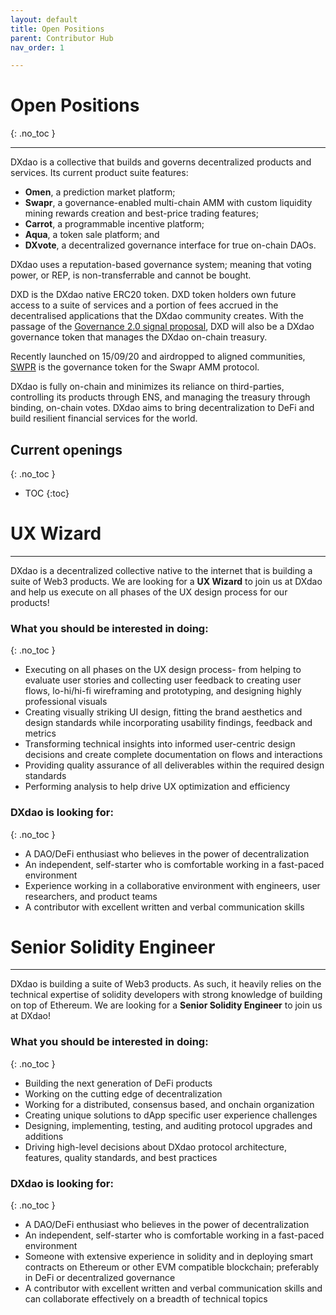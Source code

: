 ```yaml
---
layout: default
title: Open Positions
parent: Contributor Hub
nav_order: 1

---
```


# Open Positions
{: .no_toc }

___

DXdao is a collective that builds and governs decentralized products and services. Its current product suite features:
- **Omen**, a prediction market platform; 
- **Swapr**, a governance-enabled multi-chain AMM with custom liquidity mining rewards creation and best-price trading features;
- **Carrot**, a programmable incentive platform;
- **Aqua**, a token sale platform; and 
- **DXvote**, a decentralized governance interface for true on-chain DAOs.

DXdao uses a reputation-based governance system; meaning that voting power, or REP, is non-transferrable and cannot be bought.

DXD is the DXdao native ERC20 token. DXD token holders own future access to a suite of services and a portion of fees accrued in the decentralised applications that the DXdao community creates. With the passage of the <a href="https://alchemy.daostack.io/dao/0x519b70055af55a007110b4ff99b0ea33071c720a/proposal/0xf57b8345b7bcafdff729e2441900b5340251bcc83a4a4c48c6b273eed7ecb717" target="_blank">Governance 2.0 signal proposal</a>, DXD will also be a DXdao governance token that manages the DXdao on-chain treasury.

Recently launched on 15/09/20 and airdropped to aligned communities, <a href="https://medium.com/swapr/announcing-swpr-token-e8ab12dbad45" target="_blank">SWPR</a> is the governance token for the Swapr AMM protocol. 

DXdao is fully on-chain and minimizes its reliance on third-parties, controlling its products through ENS, and managing the treasury through binding, on-chain votes. DXdao aims to bring decentralization to DeFi and build resilient financial services for the world.


## Current openings
{: .no_toc }

- TOC
{:toc}

    

# UX Wizard

___

DXdao is a decentralized collective native to the internet that is building a suite of Web3 products.  We are looking for a **UX Wizard** to join us at DXdao and help us execute on all phases of the UX design process for our products!


### What you should be interested in doing:
{: .no_toc }

- Executing on all phases on the UX design process- from helping to evaluate user stories and collecting user feedback to creating user flows, lo-hi/hi-fi wireframing and prototyping, and designing highly professional visuals
- Creating visually striking UI design, fitting the brand aesthetics and design standards while incorporating usability findings, feedback and metrics
- Transforming technical insights into informed user-centric design decisions and create complete documentation on flows and interactions
- Providing quality assurance of all deliverables within the required design standards
- Performing analysis to help drive UX optimization and efficiency

### DXdao is looking for:
{: .no_toc }

- A DAO/DeFi enthusiast who believes in the power of decentralization
- An independent, self-starter who is comfortable working in a fast-paced environment
- Experience working in a collaborative environment with engineers, user researchers, and product teams
- A contributor with excellent written and verbal communication skills 

# Senior Solidity Engineer

___

DXdao is building a suite of Web3 products. As such, it heavily relies on the technical expertise of solidity developers with strong knowledge of building on top of Ethereum.  We are looking for a **Senior Solidity Engineer** to join us at DXdao!


### What you should be interested in doing:
{: .no_toc }

- Building the next generation of DeFi products
- Working on the cutting edge of decentralization
- Working for a distributed, consensus based, and onchain organization
- Creating unique solutions to dApp specific user experience challenges
- Designing, implementing, testing, and auditing protocol upgrades and additions
- Driving high-level decisions about DXdao protocol architecture, features, quality standards, and best practices

### DXdao is looking for:
{: .no_toc }

- A DAO/DeFi enthusiast who believes in the power of decentralization
- An independent, self-starter who is comfortable working in a fast-paced environment
- Someone with extensive experience in solidity and in deploying smart contracts on Ethereum or other EVM compatible blockchain; preferably in DeFi or decentralized governance
- A contributor with excellent written and verbal communication skills and can collaborate effectively on a breadth of technical topics